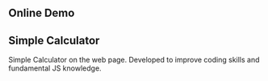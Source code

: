 Online Demo
---


Simple Calculator
---
Simple Calculator on the web page. Developed to improve coding skills and fundamental JS knowledge.